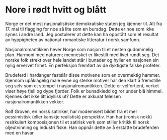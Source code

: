 # Nore i rødt hvitt og blått

Norge er det mest nasjonalistiske demokratiske staten jeg kjenner til. Alt fra 17. mai til flagging for noe så lite som en bursdag. Dette er noe som ikke synes i andre land. Jeg postulerer at dette kan ha oppstått som et resultat av hyppigheten av national-romantiske litteratur i norsk samfunn.

Nasjonalromantikken hever Norge som nasjon til et nesten gudommelig plan. Harmoni med naturen; mennesket er likestilt med livet rundt seg. Det norske folk strekt over hele landet står i bunader og hyller en nasjonen sin nylig ervervet frihet. En perfeksjon fremført av de dyktigste falske profeter.

Brudeferd i hardanger fastslår disse motivene som en overmektig hammer. Gjennom upåklagelig male evne og sterke motiver har den klart å fremstille seg selv som et stempel i nasjonalromantikken. Dette er velfortjent, verket viser høye fjell og dype fjorder. Folk er bunadkledd og ror under blå himmel. Kjennes det ikke litt idyllisk ut? Dette er akkurat følelsen nasjonalromantikken vekker.

Rolf Groven, en norsk satiriker, har modemisert bildet fra et mer pessimistisk (eller kanskje realistisk) perspektiv. Han har (ironisk nokk) resirkulert komposisjonen til et satirisk verk som stiller kritikk til norsk oljeutvinning og industri fiske. Han oppnår dette av å erstatte brudeferden med en havar
